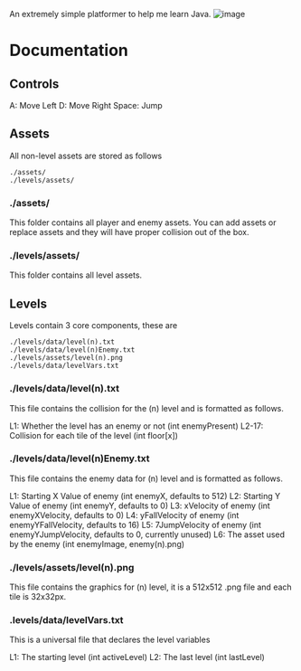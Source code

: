 An extremely simple platformer to help me learn Java.
![image](https://github.com/poach3r/borld/assets/58641438/c042bb14-960f-4441-b2f5-d404ee0fde8b)

# Documentation

## Controls

A: Move Left
D: Move Right
Space: Jump

## Assets

All non-level assets are stored as follows
```
./assets/
./levels/assets/
```

### ./assets/

This folder contains all player and enemy assets. 
You can add assets or replace assets and they will have proper collision out of the box.

### ./levels/assets/

This folder contains all level assets.

## Levels

Levels contain 3 core components, these are 
```
./levels/data/level(n).txt
./levels/data/level(n)Enemy.txt
./levels/assets/level(n).png
./levels/data/levelVars.txt
```

### ./levels/data/level(n).txt

This file contains the collision for the (n) level and is formatted as follows.

L1: Whether the level has an enemy or not (int enemyPresent)
L2-17: Collision for each tile of the level (int floor[x])

### ./levels/data/level(n)Enemy.txt

This file contains the enemy data for (n) level and is formatted as follows.

L1: Starting X Value of enemy (int enemyX, defaults to 512)
L2: Starting Y Value of enemy (int enemyY, defaults to 0)
L3: xVelocity of enemy (int enemyXVelocity, defaults to 0)
L4: yFallVelocity of enemy (int enemyYFallVelocity, defaults to 16)
L5: 7JumpVelocity of enemy (int enemyYJumpVelocity, defaults to 0, currently unused)
L6: The asset used by the enemy (int enemyImage, enemy(n).png)

### ./levels/assets/level(n).png

This file contains the graphics for (n) level, it is a 512x512 .png file and each tile is 32x32px.

### .levels/data/levelVars.txt

This is a universal file that declares the level variables

L1: The starting level (int activeLevel)
L2: The last level (int lastLevel)